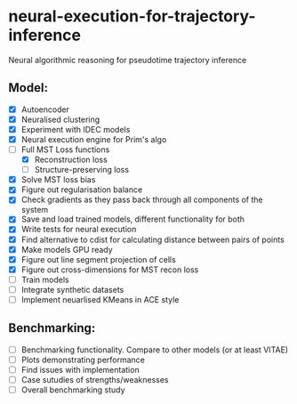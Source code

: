 # neural-execution-for-trajectory-inference
Neural algorithmic reasoning for pseudotime trajectory inference

Model:
----
- [X] Autoencoder
- [X] Neuralised clustering
- [X] Experiment with IDEC models
- [X] Neural execution engine for Prim's algo
- [ ] Full MST Loss functions
    - [X] Reconstruction loss
    - [ ] Structure-preserving loss
- [X] Solve MST loss bias
- [X] Figure out regularisation balance
- [X] Check gradients as they pass back through all components of the system
- [X] Save and load trained models, different functionality for both
- [X] Write tests for neural execution
- [X] Find alternative to cdist for calculating distance between pairs of points
- [X] Make models GPU ready
- [X] Figure out line segment projection of cells
- [X] Figure out cross-dimensions for MST recon loss
- [ ] Train models
- [ ] Integrate synthetic datasets
- [ ] Implement neuarlised KMeans in ACE style

Benchmarking:
------------
- [ ] Benchmarking functionality. Compare to other models (or at least VITAE)
- [ ] Plots demonstrating performance
- [ ] Find issues with implementation
- [ ] Case sutudies of strengths/weaknesses
- [ ] Overall benchmarking study
